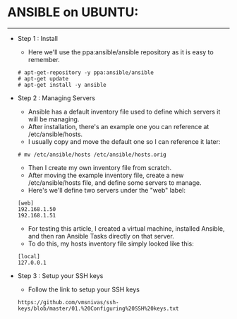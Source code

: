 # ANSIBLE on UBUNTU:
---

- Step 1 : Install
	- Here we'll use the ppa:ansible/ansible repository as it is easy to remember.

	```
	# apt-get-repository -y ppa:ansible/ansible
	# apt-get update
	# apt-get install -y ansible
	```

- Step 2 : Managing Servers
	- Ansible has a default inventory file used to define which servers it will be managing. 
	- After installation, there's an example one you can reference at /etc/ansible/hosts.
	- I usually copy and move the default one so I can reference it later:

	```
	# mv /etc/ansible/hosts /etc/ansible/hosts.orig
	```

	- Then I create my own inventory file from scratch. 
	- After moving the example inventory file, create a new /etc/ansible/hosts file, and define some servers to manage. 
	- Here's we'll define two servers under the "web" label:

	```
	[web]
	192.168.1.50
	192.168.1.51
	```

	- For testing this article, I created a virtual machine, installed Ansible, and then ran Ansible Tasks directly on that server. 
	- To do this, my hosts inventory file simply looked like this:

	```
	[local]
	127.0.0.1
	```

- Step 3 : Setup your SSH keys
	- Follow the link to setup your SSH keys

	```
	https://github.com/vmsnivas/ssh-keys/blob/master/01.%20Configuring%20SSH%20keys.txt
	```
